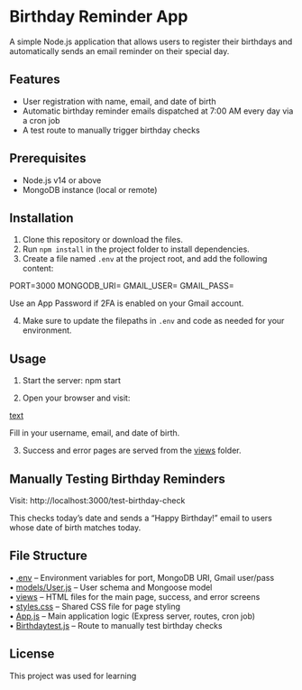# Birthday Reminder App

A simple Node.js application that allows users to register their birthdays and automatically sends an email reminder on their special day.

## Features

- User registration with name, email, and date of birth  
- Automatic birthday reminder emails dispatched at 7:00 AM every day via a cron job  
- A test route to manually trigger birthday checks  

## Prerequisites

- Node.js v14 or above  
- MongoDB instance (local or remote)  

## Installation

1. Clone this repository or download the files.  
2. Run `npm install` in the project folder to install dependencies.  
3. Create a file named `.env` at the project root, and add the following content:

PORT=3000 MONGODB_URI=<your-MongoDB-connection-string> GMAIL_USER=<your-Gmail-username> GMAIL_PASS=<your-app-password>

Use an App Password if 2FA is enabled on your Gmail account.

4. Make sure to update the filepaths in `.env` and code as needed for your environment.

## Usage

1. Start the server:  npm start

2. Open your browser and visit:

[text](http://localhost:3000)

Fill in your username, email, and date of birth.  

3. Success and error pages are served from the [views](views) folder.

## Manually Testing Birthday Reminders

Visit: http://localhost:3000/test-birthday-check

This checks today’s date and sends a “Happy Birthday!” email to users whose date of birth matches today.

## File Structure

• [.env](.env) – Environment variables for port, MongoDB URI, Gmail user/pass  
• [models/User.js](models/User.js) – User schema and Mongoose model  
• [views](views) – HTML files for the main page, success, and error screens  
• [styles.css](styles.css) – Shared CSS file for page styling  
• [App.js](App.js) – Main application logic (Express server, routes, cron job)  
• [Birthdaytest.js](Birthdaytest.js) – Route to manually test birthday checks  

## License

This project was used for learning